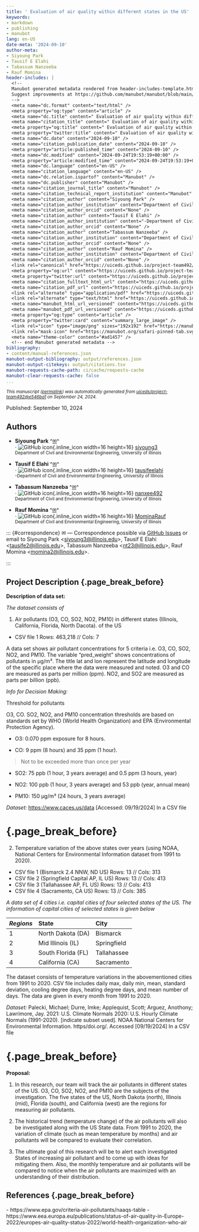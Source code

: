 ```yaml
---
title: ' Evaluation of air quality within different states in the US'
keywords:
- markdown
- publishing
- manubot
lang: en-US
date-meta: '2024-09-10'
author-meta:
- Siyoung Park
- Tausif E Elahi
- Tabassum Nanzeeba
- Rauf Momina
header-includes: |
  <!--
  Manubot generated metadata rendered from header-includes-template.html.
  Suggest improvements at https://github.com/manubot/manubot/blob/main/manubot/process/header-includes-template.html
  -->
  <meta name="dc.format" content="text/html" />
  <meta property="og:type" content="article" />
  <meta name="dc.title" content=" Evaluation of air quality within different states in the US" />
  <meta name="citation_title" content=" Evaluation of air quality within different states in the US" />
  <meta property="og:title" content=" Evaluation of air quality within different states in the US" />
  <meta property="twitter:title" content=" Evaluation of air quality within different states in the US" />
  <meta name="dc.date" content="2024-09-10" />
  <meta name="citation_publication_date" content="2024-09-10" />
  <meta property="article:published_time" content="2024-09-10" />
  <meta name="dc.modified" content="2024-09-24T19:53:19+00:00" />
  <meta property="article:modified_time" content="2024-09-24T19:53:19+00:00" />
  <meta name="dc.language" content="en-US" />
  <meta name="citation_language" content="en-US" />
  <meta name="dc.relation.ispartof" content="Manubot" />
  <meta name="dc.publisher" content="Manubot" />
  <meta name="citation_journal_title" content="Manubot" />
  <meta name="citation_technical_report_institution" content="Manubot" />
  <meta name="citation_author" content="Siyoung Park" />
  <meta name="citation_author_institution" content="Department of Civil and Environmental Engineering, University of Illinois" />
  <meta name="citation_author_orcid" content="None" />
  <meta name="citation_author" content="Tausif E Elahi" />
  <meta name="citation_author_institution" content="-Department of Civil and Environmental Engineering, University of Illinois" />
  <meta name="citation_author_orcid" content="None" />
  <meta name="citation_author" content="Tabassum Nanzeeba" />
  <meta name="citation_author_institution" content="Department of Civil and Environmental Engineering, University of Illinois" />
  <meta name="citation_author_orcid" content="None" />
  <meta name="citation_author" content="Rauf Momina" />
  <meta name="citation_author_institution" content="Department of Civil and Environmental Engineering, University of Illinois" />
  <meta name="citation_author_orcid" content="None" />
  <link rel="canonical" href="https://uiceds.github.io/project-team492/" />
  <meta property="og:url" content="https://uiceds.github.io/project-team492/" />
  <meta property="twitter:url" content="https://uiceds.github.io/project-team492/" />
  <meta name="citation_fulltext_html_url" content="https://uiceds.github.io/project-team492/" />
  <meta name="citation_pdf_url" content="https://uiceds.github.io/project-team492/manuscript.pdf" />
  <link rel="alternate" type="application/pdf" href="https://uiceds.github.io/project-team492/manuscript.pdf" />
  <link rel="alternate" type="text/html" href="https://uiceds.github.io/project-team492/v/e546ba11dc47a6f853efba120e99792b02a5c381/" />
  <meta name="manubot_html_url_versioned" content="https://uiceds.github.io/project-team492/v/e546ba11dc47a6f853efba120e99792b02a5c381/" />
  <meta name="manubot_pdf_url_versioned" content="https://uiceds.github.io/project-team492/v/e546ba11dc47a6f853efba120e99792b02a5c381/manuscript.pdf" />
  <meta property="og:type" content="article" />
  <meta property="twitter:card" content="summary_large_image" />
  <link rel="icon" type="image/png" sizes="192x192" href="https://manubot.org/favicon-192x192.png" />
  <link rel="mask-icon" href="https://manubot.org/safari-pinned-tab.svg" color="#ad1457" />
  <meta name="theme-color" content="#ad1457" />
  <!-- end Manubot generated metadata -->
bibliography:
- content/manual-references.json
manubot-output-bibliography: output/references.json
manubot-output-citekeys: output/citations.tsv
manubot-requests-cache-path: ci/cache/requests-cache
manubot-clear-requests-cache: false
...
```







<small><em>
This manuscript
([permalink](https://uiceds.github.io/project-team492/v/e546ba11dc47a6f853efba120e99792b02a5c381/))
was automatically generated
from [uiceds/project-team492@e546ba1](https://github.com/uiceds/project-team492/tree/e546ba11dc47a6f853efba120e99792b02a5c381)
on September 24, 2024.
</em></small>

Published: September 10, 2024


## Authors



+ **Siyoung Park**
  ^[✉](#correspondence)^<br>
    · ![GitHub icon](images/github.svg){.inline_icon width=16 height=16}
    [siyoung3](https://github.com/siyoung3)
    <br>
  <small>
     Department of Civil and Environmental Engineering, University of Illinois
  </small>

+ **Tausif E Elahi**
  ^[✉](#correspondence)^<br>
    · ![GitHub icon](images/github.svg){.inline_icon width=16 height=16}
    [tausifeelahi](https://github.com/tausifeelahi)
    <br>
  <small>
     -Department of Civil and Environmental Engineering, University of Illinois
  </small>

+ **Tabassum Nanzeeba**
  ^[✉](#correspondence)^<br>
    · ![GitHub icon](images/github.svg){.inline_icon width=16 height=16}
    [nanxee492](https://github.com/nanxee492)
    <br>
  <small>
     Department of Civil and Environmental Engineering, University of Illinois
  </small>

+ **Rauf Momina**
  ^[✉](#correspondence)^<br>
    · ![GitHub icon](images/github.svg){.inline_icon width=16 height=16}
    [MominaRauf](https://github.com/MominaRauf)
    <br>
  <small>
     Department of Civil and Environmental Engineering, University of Illinois
  </small>


::: {#correspondence}
✉ — Correspondence possible via [GitHub Issues](https://github.com/uiceds/project-team492/issues)
or email to
Siyoung Park \<siyoung3@illinois.edu\>, 
Tausif E Elahi \<tausife2@illinois.edu\>, 
Tabassum Nanzeeba \<nt23@illinois.edu\>, 
Rauf Momina \<momina2@illinois.edu\>.


:::


## Project Description {.page_break_before}

__Description of data set:__ 

_The dataset consists of_ 

1.	Air pollutants (O3, CO, SO2, NO2, PM10) in different states (Illinois, California, Florida, North Dacota). of the US
- CSV file 1 Rows: 463,218 // Cols: 7

A data set shows air pollutant concentrations for 5 criteria i.e. O3, CO, SO2, NO2, and PM10. The variable “pred_weight” shows concentrations of pollutants in µg/m³. The title lat and lon represent the latitude and longitude of the specific place where the data were measured and noted. O3 and CO are measured as parts per million (ppm). NO2, and SO2 are measured as parts per billion (ppb).

_Info for Decision Making:_

Threshold for pollutants

O3, CO. SO2, NO2, and PM10 concentration thresholds are based on standards set by WHO (World Health Organization) and EPA (Environmental Protection Agency).

-	O3: 0.070 ppm exposure for 8 hours.

-	CO: 9 ppm (8 hours) and 35 ppm (1 hour).
> Not to be exceeded more than once per year

-	SO2: 75 ppb (1 hour, 3 years average) and 0.5 ppm (3 hours, year)

-	NO2: 100 ppb (1 hour, 3 years average) and 53 ppb (year, annual mean)

-	PM10: 150 µg/m³ (24 hours, 3 years average)

_Dataset:_
https://www.caces.us/data [Accessed: 09/19/2024]
In a CSV file


# {.page_break_before}
2.	Temperature variation of the above states over years (using NOAA, National Centers for Environmental Information dataset from 1991 to 2020).
-	CSV file 1 (Bismarck 2.4 NNW, ND US)
Rows: 13 // Cols: 313
-	CSV file 2 (Springfield Capital AP, IL US)
Rows: 13 // Cols: 413
-	CSV file 3 (Tallahassee AP, FL US)
Rows: 13 // Cols: 413
-	CSV file 4 (Sacramento, CA US)
Rows: 13 // Cols: 385

_A data set of 4 cities i.e. capital cities of four selected states of the US. The information of capital cities of selected states is given below_ 

| *Regions* | State              | City        |
|:----------|:-------------------|:------------|
| 1         | North Dakota (DA)  | Bismarck    | 
| 2         | Mid Illinois (IL)  | Springfield | 
| 3         | South Florida (FL) | Tallahassee | 
| 4         | California (CA)    | Sacramento  | 

The dataset consists of temperature variations in the abovementioned cities from 1991 to 2020. CSV file includes daily max, daily min, mean, standard deviation, cooling degree days, heating degree days, and mean number of days. The data are given in every month from 1991 to 2020.

_Dataset:_
Palecki, Michael; Durre, Imke; Applequist, Scott; Arguez, Anothony; Lawrimore, Jay. 2021: U.S. Climate Normals 2020: U.S. Hourly Climate Normals (1991-2020). [indicate subset used]. NOAA National Centers for Environmental Information. https/doi.org/. Accessed [09/19/2024]
In a CSV file

# {.page_break_before}
__Proposal:__ 

1.	In this research, our team will track the air pollutants in different states of the US. O3, CO, SO2, NO2, and PM10 are the subjects of the investigation. The five states of the US, North Dakota (north), Illinois (mid), Florida (south), and California (west) are the regions for measuring air pollutants.
  
2.	The historical trend (temperature change) of the air pollutants will also be investigated along with the US State data. From 1991 to 2020, the variation of climate (such as mean temperature by months) and air pollutants will be compared to evaluate their correlation.

3.	The ultimate goal of this research will be to alert each investigated States of increasing air pollutant and to come up with ideas for mitigating them. Also, the monthly temperature and air pollutants will be compared to notice when the air pollutants are maximized with an understanding of their distribution. 


## References {.page_break_before}

<!-- Explicitly insert bibliography here -->
<div id="refs"></div>
-	https://www.epa.gov/criteria-air-pollutants/naaqs-table
-	https://www.eea.europa.eu/publications/status-of-air-quality-in-Europe-2022/europes-air-quality-status-2022/world-health-organization-who-air

